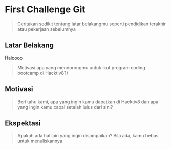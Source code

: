 # First Challenge Git

> Ceritakan sedikit tentang latar belakangmu seperti pendidikan terakhir atau pekerjaan sebelumnya

## Latar Belakang

Haloooo

> Motivasi apa yang mendorongmu untuk ikut program coding bootcamp di Hacktiv8?)

## Motivasi

> Beri tahu kami, apa yang ingin kamu dapatkan di Hacktiv8 dan apa yang ingin kamu capai setelah lulus dari sini?

## Ekspektasi

> Apakah ada hal lain yang ingin disampaikan? Bila ada, kamu bebas untuk menuliskannya
